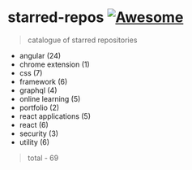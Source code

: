 # starred-repos [![Awesome](https://cdn.rawgit.com/sindresorhus/awesome/d7305f38d29fed78fa85652e3a63e154dd8e8829/media/badge.svg)](https://github.com/sindresorhus/awesome)

> catalogue of starred repositories

- angular (24)
- chrome extension (1)
- css (7)
- framework (6)
- graphql (4)
- online learning (5)
- portfolio (2)
- react applications (5)
- react (6)
- security (3)
- utility (6)

> total - 69
